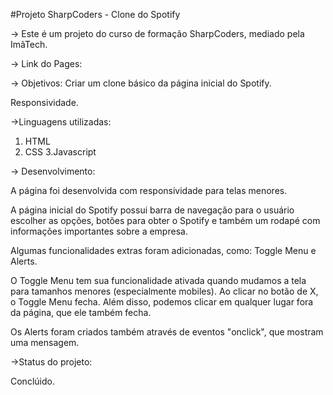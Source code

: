 #Projeto SharpCoders - Clone do Spotify 

-> Este é um projeto do curso de formação SharpCoders, mediado pela ImãTech. 


-> Link do Pages: 

-> Objetivos: 
Criar um clone básico da página inicial do Spotify. 

Responsividade.

->Linguagens utilizadas:
1. HTML 
2. CSS
3.Javascript

-> Desenvolvimento: 

A página foi desenvolvida com responsividade para telas menores.

A página inicial do Spotify possui barra de navegação para o usuário escolher as opções, botões para obter o Spotify e também um rodapé com informações importantes sobre a empresa. 

Algumas funcionalidades extras foram adicionadas, como: Toggle Menu e Alerts. 

O Toggle Menu tem sua funcionalidade ativada quando mudamos a tela para tamanhos menores (especialmente mobiles). Ao clicar no botão de X, o Toggle Menu fecha. Além disso, podemos clicar em qualquer lugar fora da página, que ele também fecha. 

Os Alerts foram criados também através de eventos "onclick", que mostram uma mensagem.

->Status do projeto:

Conclúido. 

